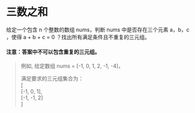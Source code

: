 # 三数之和
给定一个包含 n 个整数的数组 nums，判断 nums 中是否存在三个元素 a，b，c ，使得 a + b + c = 0 ？找出所有满足条件且不重复的三元组。
#### 注意：答案中不可以包含重复的三元组。
> 例如, 给定数组 nums = [-1, 0, 1, 2, -1, -4]，
> 
> 满足要求的三元组集合为：  
> [  
>   [-1, 0, 1],  
>   [-1, -1, 2]  
> ]